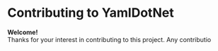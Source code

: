 # Contributing to YamlDotNet

**Welcome!**  
Thanks for your interest in contributing to this project. Any contributio